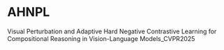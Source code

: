 # AHNPL
Visual Perturbation and Adaptive Hard Negative Contrastive Learning for  Compositional Reasoning in Vision-Language Models_CVPR2025
